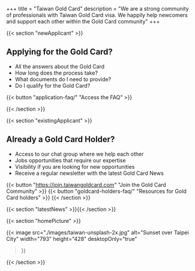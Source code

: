 +++
title = "Taiwan Gold Card"
description = "We are a strong community of professionals with Taiwan Gold Card visa. We happily help newcomers and support each other within the Gold Card community"
+++

{{< section "newApplicant" >}}

## Applying for the Gold Card?

* All the answers about the Gold Card
* How long does the process take?
* What documents do I need to provide?
* Do I qualify for the Gold Card?

{{< button "application-faq/" "Access the FAQ" >}}

{{< /section >}}

{{< section "existingApplicant" >}}

## Already a Gold Card Holder?

* Access to our chat group where we help each other
* Jobs opportunities that require our expertise
* Visibility if you are looking for new opportunities
* Receive a regular newsletter with the latest Gold Card News

{{< button "https://join.taiwangoldcard.com" "Join the Gold Card Community" >}}
{{< button "goldcard-holders-faq/" "Resources for Gold Card holders" >}}
{{< /section >}}

[//]: # "latestNews is modified by news_display.js"
{{< section "latestNews" >}}{{< /section >}}

{{< section "homePicture" >}}

{{< image
    src="./images/taiwan-unsplash-2x.jpg"
    alt="Sunset over Taipei City"
    width="793"
    height="428"
    desktopOnly="true"
>}}

{{< /section >}}
